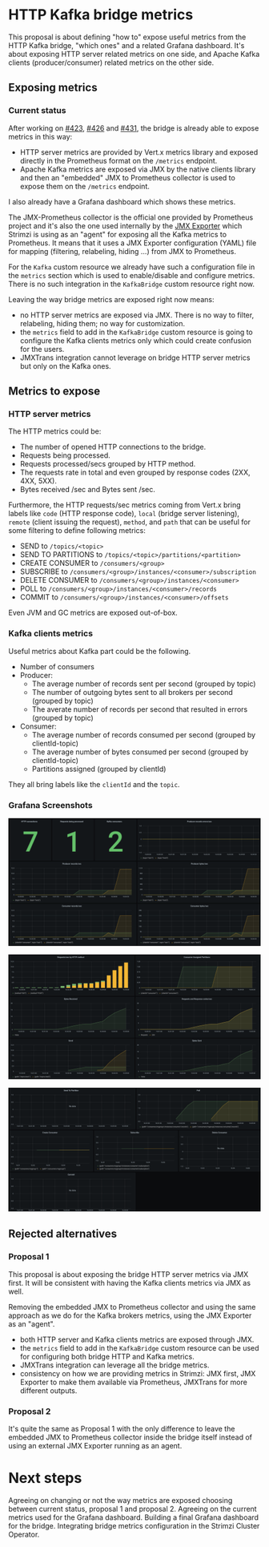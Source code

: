 # HTTP Kafka bridge metrics

This proposal is about defining "how to" expose useful metrics from the HTTP Kafka bridge, "which ones" and a related Grafana dashboard.
It's about exposing HTTP server related metrics on one side, and Apache Kafka clients (producer/consumer) related metrics on the other side.

## Exposing metrics

### Current status

After working on [#423](https://github.com/strimzi/strimzi-kafka-bridge/pull/423), [#426](https://github.com/strimzi/strimzi-kafka-bridge/pull/426) and [#431](https://github.com/strimzi/strimzi-kafka-bridge/pull/431), the bridge is already able to expose metrics in this way:

* HTTP server metrics are provided by Vert.x metrics library and exposed directly in the Prometheus format on the `/metrics` endpoint.
* Apache Kafka metrics are exposed via JMX by the native clients library and then an "embedded" JMX to Prometheus collector is used to expose them on the `/metrics` endpoint.

I also already have a Grafana dashboard which shows these metrics.

The JMX-Prometheus collector is the official one provided by Prometheus project and it's also the one used internally by the [JMX Exporter](https://github.com/prometheus/jmx_exporter) which Strimzi is using as an "agent" for exposing all the Kafka metrics to Prometheus.
It means that it uses a JMX Exporter configuration (YAML) file for mapping (filtering, relabeling, hiding ...) from JMX to Prometheus.

For the `Kafka` custom resource we already have such a configuration file in the `metrics` section which is used to enable/disable and configure metrics.
There is no such integration in the `KafkaBridge` custom resource right now.

Leaving the way bridge metrics are exposed right now means:

* no HTTP server metrics are exposed via JMX. There is no way to filter, relabeling, hiding them; no way for customization.
* the `metrics` field to add in the `KafkaBridge` custom resource is going to configure the Kafka clients metrics only which could create confusion for the users.
* JMXTrans integration cannot leverage on bridge HTTP server metrics but only on the Kafka ones.

## Metrics to expose

### HTTP server metrics

The HTTP metrics could be:

* The number of opened HTTP connections to the bridge.
* Requests being processed.
* Requests processed/secs grouped by HTTP method.
* The requests rate in total and even grouped by response codes (2XX, 4XX, 5XX).
* Bytes received /sec and Bytes sent /sec.

Furthermore, the HTTP requests/sec metrics coming from Vert.x bring labels like `code` (HTTP response code), `local` (bridge server listening), `remote` (client issuing the request), `method`, and `path` that can be useful for some filtering to define following metrics:

* SEND to `/topics/<topic>`
* SEND TO PARTITIONS to `/topics/<topic>/partitions/<partition>`
* CREATE CONSUMER to `/consumers/<group>`
* SUBSCRIBE to `/consumers/<group>/instances/<consumer>/subscription`
* DELETE CONSUMER to `/consumers/<group>/instances/<consumer>`
* POLL to `/consumers/<group>/instances/<consumer>/records`
* COMMIT to `/consumers/<group>/instances/<consumer>/offsets`

Even JVM and GC metrics are exposed out-of-box.

### Kafka clients metrics

Useful metrics about Kafka part could be the following.

* Number of consumers
* Producer:
    * The average number of records sent per second (grouped by topic)
    * The number of outgoing bytes sent to all brokers per second (grouped by topic)
    * The averate number of records per second that resulted in errors (grouped by topic)
* Consumer:
    * The average number of records consumed per second (grouped by clientId-topic)
    * The average number of bytes consumed per second (grouped by clientId-topic)
    * Partitions assigned (grouped by clientId)

They all bring labels like the `clientId` and the `topic`.

### Grafana Screenshots

![Metrics 01](/images/005-http-bridge-metrics/metrics_01.png)

![Metrics 02](/images/005-http-bridge-metrics/metrics_02.png)

![Metrics 03](/images/005-http-bridge-metrics/metrics_03.png)

## Rejected alternatives

### Proposal 1

This proposal is about exposing the bridge HTTP server metrics via JMX first.
It will be consistent with having the Kafka clients metrics via JMX as well.

Removing the embedded JMX to Prometheus collector and using the same approach as we do for the Kafka brokers metrics, using the JMX Exporter as an "agent".

* both HTTP server and Kafka clients metrics are exposed through JMX.
* the `metrics` field to add in the `KafkaBridge` custom resource can be used for configuring both bridge HTTP and Kafka metrics.
* JMXTrans integration can leverage all the bridge metrics.
* consistency on how we are providing metrics in Strimzi: JMX first, JMX Exporter to make them available via Prometheus, JMXTrans for more different outputs.

### Proposal 2

It's quite the same as Proposal 1 with the only difference to leave the embedded JMX to Prometheus collector inside the bridge itself instead of using an external JMX Exporter running as an agent.

# Next steps

Agreeing on changing or not the way metrics are exposed choosing between current status, proposal 1 and proposal 2.
Agreeing on the current metrics used for the Grafana dashboard.
Building a final Grafana dashboard for the bridge.
Integrating bridge metrics configuration in the Strimzi Cluster Operator.